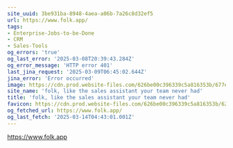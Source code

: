 ```yaml
---
site_uuid: 3be931ba-8948-4aea-a06b-7a26c8d32ef5
url: https://www.folk.app/
tags:
- Enterprise-Jobs-to-be-Done
- CRM
- Sales-Tools
og_errors: 'true'
og_last_error: '2025-03-08T20:39:43.284Z'
og_error_message: 'HTTP error 401'
last_jina_request: '2025-03-09T06:45:02.644Z'
jina_error: 'Error occurred'
image: https://cdn.prod.website-files.com/626be00c396339c5a816353b/677e4924b4b4eb32886d59ca_Open-graph.webp
site_name: 'folk, like the sales assistant your team never had'
title: 'folk, like the sales assistant your team never had'
favicon: https://cdn.prod.website-files.com/626be00c396339c5a816353b/627223f84c4e9cc1487b2714_favBlackPng.png
og_fetched_url: https://www.folk.app/
og_last_fetch: '2025-03-14T04:43:01.001Z'
---
```


https://www.folk.app

